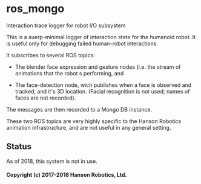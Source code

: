 # ros_mongo
Interaction trace logger for robot I/O subsystem 

This is a suerp-minimal logger of interaction state for the humanoid robot. It is useful
only for debugging failed human-robot interactions.

It subscribes to several ROS topics:

* The blender face expression and gesture nodes (i.e. the stream of animations that
the robot s performing, and

* The face-detection node, wich publishes when a face is observed and tracked, and
it's 3D location. (Facial recognition is not used; names of faces are not recorded).

The messages are then recorded to a Mongo DB instance.

These two ROS topics are very highly specific to the Hanson Robotics animation
infrastructure, and are not useful in any general setting.

## Status
As of 2018, this system is not in use.

#### Copyright (c) 2017-2018 Hanson Robotics, Ltd.
